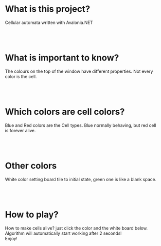 # What is this project?
Cellular automata written with Avalonia.NET
</br>
</br>
</br>
</br>

# What is important to know?
The colours on the top of the window have different properties. Not every color is the cell.
</br>
</br>
</br>
</br>

# Which colors are cell colors?
Blue and Red colors are the Cell types. Blue normally behaving, but red cell is forever alive.
</br>
</br>
</br>
</br>

# Other colors
White color setting board tile to initial state, green one is like a blank space.
</br>
</br>
</br>
</br>

# How to play?
How to make cells alive? just click the color and the white board below. 
Algorithm will automatically start working after 2 seconds!
</br>
Enjoy!
</br>
</br>
</br>
</br>
